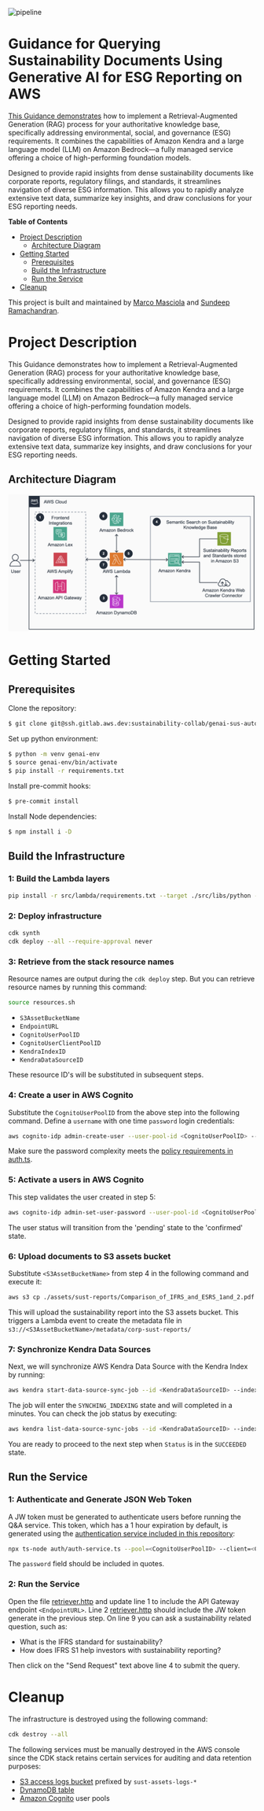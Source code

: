 ![pipeline](https://gitlab.aws.dev//sustainability-collab/genai-sus-autoreport/badges/main/pipeline.svg)

# Guidance for Querying Sustainability Documents Using Generative AI for ESG Reporting on AWS

[This Guidance demonstrates](https://aws.amazon.com/solutions/guidance/querying-sustainability-documents-using-generative-ai-for-esg-reporting-on-aws/) how to implement a Retrieval-Augmented Generation (RAG) process for your authoritative knowledge base, specifically addressing environmental, social, and governance (ESG) requirements. 
It combines the capabilities of Amazon Kendra and a large language model (LLM) on Amazon Bedrock—a fully managed service offering a choice of high-performing foundation models.

Designed to provide rapid insights from dense sustainability documents like corporate reports, regulatory filings, and standards, it streamlines navigation of diverse ESG information. 
This allows you to rapidly analyze extensive text data, summarize key insights, and draw conclusions for your ESG reporting needs.

**Table of Contents**

- [Project Description](#project-description)
  - [Architecture Diagram](#architeceture-diagram)
- [Getting Started](#getting-started)
  - [Prerequisites](#prerequisites)
  - [Build the Infrastructure](#build-the-infrastructure)
  - [Run the Service](#run-the-service)
- [Cleanup](#cleaup)

This project is built and maintained by [Marco Masciola](https://www.linkedin.com/in/marcomasciola/) and [Sundeep Ramachandran](https://www.linkedin.com/in/rsundeep/).

# Project Description

This Guidance demonstrates how to implement a Retrieval-Augmented Generation (RAG) process for your authoritative knowledge base, specifically addressing environmental, social, and governance (ESG) requirements. It combines the capabilities of Amazon Kendra and a large language model (LLM) on Amazon Bedrock—a fully managed service offering a choice of high-performing foundation models.

Designed to provide rapid insights from dense sustainability documents like corporate reports, regulatory filings, and standards, it streamlines navigation of diverse ESG information. This allows you to rapidly analyze extensive text data, summarize key insights, and draw conclusions for your ESG reporting needs.

## Architecture Diagram

![arch-diagram](./assets/figs/arch-diagram.png "Guidance Architecture Diagram")

# Getting Started

## Prerequisites

Clone the repository:

```bash
$ git clone git@ssh.gitlab.aws.dev:sustainability-collab/genai-sus-autoreport.git
```

Set up python environment:

```bash
$ python -m venv genai-env
$ source genai-env/bin/activate
$ pip install -r requirements.txt
```

Install pre-commit hooks:

```bash
$ pre-commit install
```

Install Node dependencies:

```bash
$ npm install i -D
```

## Build the Infrastructure

### 1: Build the Lambda layers

```bash
pip install -r src/lambda/requirements.txt --target ./src/libs/python --platform manylinux2014_aarch64 --only-binary=:all: --python-version 3.12 --implementation cp --upgrade
```

### 2: Deploy infrastructure

```bash
cdk synth
cdk deploy --all --require-approval never
```

### 3: Retrieve from the stack resource names

Resource names are output during the `cdk deploy` step.
But you can retrieve resource names by running this command:

```bash
source resources.sh
```
* `S3AssetBucketName`
* `EndpointURL`
* `CognitoUserPoolID`
* `CognitoUserClientPoolID`
* `KendraIndexID`
* `KendraDataSourceID`

These resource ID's will be substituted in subsequent steps.

### 4: Create a user in AWS Cognito

Substitute the `CognitoUserPoolID` from the above step into the following command.
Define a `username` with one time `password` login credentials:

```bash
aws cognito-idp admin-create-user --user-pool-id <CognitoUserPoolID> --username <username> --temporary-password "<password>"
```

Make sure the password complexity meets the [policy requirements in auth.ts](src/infrastructure/bin/auth.ts#L48).

### 5: Activate a users in AWS Cognito

This step validates the user created in step 5:

```bash
aws cognito-idp admin-set-user-password --user-pool-id <CognitoUserPoolID> --username <username> --password "<password>" --permanent
```

The user status will transition from the 'pending' state to the 'confirmed' state.

### 6: Upload documents to S3 assets bucket

Substitute `<S3AssetBucketName>` from step 4 in the following command and execute it:

```bash
aws s3 cp ./assets/sust-reports/Comparison_of_IFRS_and_ESRS_1and_2.pdf s3://<S3AssetBucketName>/corp-sust-reports/
```

This will upload the sustainability report into the S3 assets bucket.
This triggers a Lambda event to create the metadata file in `s3://<S3AssetBucketName>/metadata/corp-sust-reports/`

### 7: Synchronize Kendra Data Sources

Next, we will synchronize AWS Kendra Data Source with the Kendra Index by running:

```bash
aws kendra start-data-source-sync-job --id <KendraDataSourceID> --index-id <KendraIndexID>
```

The job will enter the `SYNCHING_INDEXING` state and will completed in a minutes.
You can check the job status by executing:

```bash
aws kendra list-data-source-sync-jobs --id <KendraDataSourceID> --index-id <KendraIndexID>
```

You are ready to proceed to the next step when `Status` is in the `SUCCEEDED` state.

## Run the Service

### 1: Authenticate and Generate JSON Web Token

A JW token must be generated to authenticate users before running the Q&A service.
This token, which has a 1 hour expiration by default, is generated using the [authentication service included in this repository](./auth/auth-service.ts):

```bash
npx ts-node auth/auth-service.ts --pool=<CognitoUserPoolID> --client=<CognitoUserClientPoolID> --username=<username> --password='<password>'
```

The `password` field should be included in quotes.

### 2: Run the Service

Open the file [retriever.http](retriever.http) and update line 1 to include the API Gateway endpoint `<EndpointURL>`.
Line 2 [retriever.http](retriever.http) should include the JW token generate in the previous step.
On line 9 you can ask a sustainability related question, such as:
 
* What is the IFRS standard for sustainability?
* How does IFRS S1 help investors with sustainability reporting?

Then click on the "Send Request" text above line 4 to submit the query. 

# Cleanup

The infrastructure is destroyed using the following command:

```bash
cdk destroy --all
```

The following services must be manually destroyed in the AWS console since the CDK stack retains certain services for auditing and data retention purposes:

* [S3 access logs bucket](https://s3.console.aws.amazon.com/s3/home?) prefixed by `sust-assets-logs-*`
* [DynamoDB table](https://us-west-1.console.aws.amazon.com/dynamodbv2/home?#tables)
* [Amazon Cognito](https://us-west-2.console.aws.amazon.com/cognito/v2/idp/user-pools?) user pools
